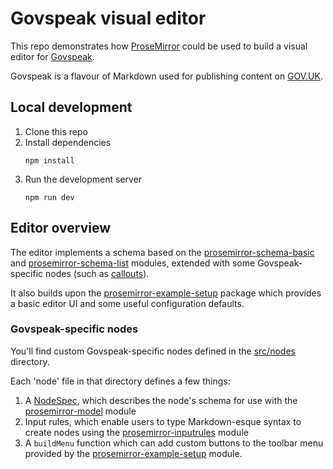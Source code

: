 # Govspeak visual editor

This repo demonstrates how [ProseMirror] could be used to build a visual editor for [Govspeak].

Govspeak is a flavour of Markdown used for publishing content on [GOV.UK].

[ProseMirror]: https://prosemirror.net
[Govspeak]: https://github.com/alphagov/govspeak
[GOV.UK]: https://www.gov.uk

## Local development

1. Clone this repo
2. Install dependencies
   ```
   npm install
   ```
3. Run the development server
   ```
   npm run dev
   ```

## Editor overview

The editor implements a schema based on the [prosemirror-schema-basic] and [prosemirror-schema-list] modules, extended with some Govspeak-specific nodes (such as [callouts]).

It also builds upon the [prosemirror-example-setup] package which provides a basic editor UI and some useful configuration defaults.

[prosemirror-schema-basic]: https://prosemirror.net/docs/ref/#schema-basic
[prosemirror-schema-list]: https://prosemirror.net/docs/ref/#schema-list
[callouts]: https://github.com/alphagov/govspeak#callouts
[prosemirror-example-setup]: https://prosemirror.net/examples/basic/

### Govspeak-specific nodes

You'll find custom Govspeak-specific nodes defined in the [src/nodes](src/nodes) directory.

Each 'node' file in that directory defines a few things:

1. A [NodeSpec], which describes the node's schema for use with the [prosemirror-model] module
2. Input rules, which enable users to type Markdown-esque syntax to create nodes using the [prosemirror-inputrules] module
3. A `buildMenu` function which can add custom buttons to the toolbar menu provided by the [prosemirror-example-setup] module.

[NodeSpec]: https://prosemirror.net/docs/ref/#model.NodeSpec
[prosemirror-model]: https://prosemirror.net/docs/ref/#model
[prosemirror-inputrules]: https://prosemirror.net/docs/ref/#inputrules
